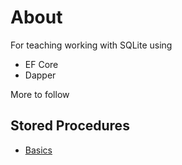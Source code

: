# About

For teaching working with SQLite using
- EF Core
- Dapper

More to follow

## Stored Procedures

- [Basics](https://github.com/aergoio/sqlite-stored-procedures)